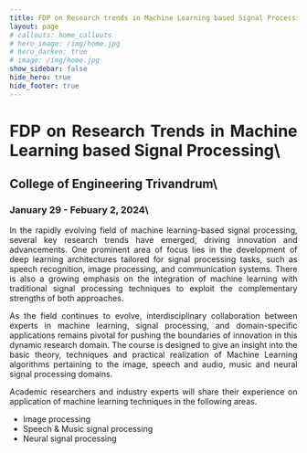 ```yaml
---
title: FDP on Research trends in Machine Learning based Signal Processing
layout: page
# callouts: home_callouts
# hero_image: /img/home.jpg
# hero_darken: true
# image: /img/home.jpg
show_sidebar: false
hide_hero: true
hide_footer: true
---
```

<style>body {text-align: justify}</style>
# FDP on Research Trends in Machine Learning based Signal Processing\
## College of Engineering Trivandrum\
### January 29 - Febuary 2, 2024\
In the rapidly evolving field of machine learning-based signal processing, several key research trends have emerged, driving innovation and advancements. One prominent area of focus lies in the development of deep learning architectures tailored for signal processing tasks, such as speech recognition, image processing, and communication systems. There is also a growing emphasis on the integration of machine learning with traditional signal processing techniques to exploit the complementary strengths of both approaches. 

As the field continues to evolve, interdisciplinary collaboration between experts in machine learning, signal processing, and domain-specific applications remains pivotal for pushing the boundaries of innovation in this dynamic research domain. The course is designed to give an insight into the basic theory, techniques and practical realization of Machine Learning algorithms pertaining to the image, speech and audio, music and neural signal processing domains. 

Academic researchers and industry experts will share their experience on application of machine learning techniques in the following areas.
* Image processing
* Speech & Music signal processing
* Neural signal processing

